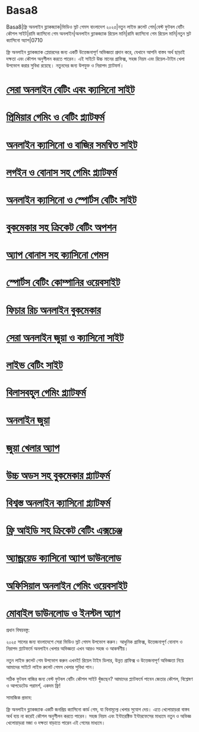 # Basa8

Basa8|ফ্রি অনলাইন ব্ল্যাকজ্যাক|ভিডিও স্লট গেমস বাংলাদেশ ২০২৫|নতুন লাইভ রুলেট গেম|বেস্ট ফুটবল বেটিং কৌশল সাইট|রামি ক্যাসিনো গেম অনলাইন|অনলাইন ব্ল্যাকজ্যাক রিয়েল মানি|রামি ক্যাসিনো গেম রিয়েল মানি|নতুন স্লট ক্যাসিনো অ্যাপ|0710

ফ্রি অনলাইন ব্ল্যাকজ্যাক প্লেয়ারদের জন্য একটি উত্তেজনাপূর্ণ অভিজ্ঞতা প্রদান করে, যেখানে আপনি বাস্তব অর্থ ছাড়াই দক্ষতা এবং কৌশল অনুশীলন করতে পারেন। এই সাইটে উচ্চ মানের গ্রাফিক্স, সহজ নিয়ম এবং রিয়েল-টাইম খেলা উপভোগ করার সুবিধা রয়েছে। নতুনদের জন্য উপযুক্ত ও নিরাপদ প্ল্যাটফর্ম।

#  <a href="https://basa8vip.net/">সেরা অনলাইন বেটিং এবং ক্যাসিনো সাইট</a>

#  <a href="https://basa8us.net/">প্রিমিয়ার গেমিং ও বেটিং প্ল্যাটফর্ম</a>

#  <a href="https://basa8vip.com/">অনলাইন ক্যাসিনো ও বাজির সমন্বিত সাইট</a>

#  <a href="https://basa8us.com/">লগইন ও বোনাস সহ গেমিং প্ল্যাটফর্ম</a>

#  <a href="https://basa8pro.com/">অনলাইন ক্যাসিনো ও স্পোর্টস বেটিং সাইট</a>

#  <a href="https://basa8pro.net/">বুকমেকার সহ ক্রিকেট বেটিং অপশন</a>

#  <a href="https://basa8live.com/">অ্যাপ বোনাস সহ ক্যাসিনো গেমস</a>

#  <a href="https://basa8live.net/">স্পোর্টস বেটিং কোম্পানির ওয়েবসাইট</a>

#  <a href="https://basa8uk.com/">ফিচার রিচ অনলাইন বুকমেকার</a>

#  <a href="https://basa8uk.net/">সেরা অনলাইন জুয়া ও ক্যাসিনো সাইট</a>

#  <a href="https://basa8wap.net/">লাইভ বেটিং সাইট</a>

#  <a href="https://basa8wap.com/">বিলাসবহুল গেমিং প্ল্যাটফর্ম</a>

#  <a href="https://basa8now.com/">অনলাইন জুয়া</a>

#  <a href="https://basa8now.net/">জুয়া খেলার অ্যাপ</a>

#  <a href="https://basa8hub.com/">উচ্চ অডস সহ বুকমেকার প্ল্যাটফর্ম</a>

#  <a href="https://basa8hub.net/">বিশ্বস্ত অনলাইন ক্যাসিনো প্ল্যাটফর্ম</a>

#  <a href="https://basa8sx.com/">ফ্রি আইডি সহ ক্রিকেট বেটিং এক্সচেঞ্জ</a>

#  <a href="https://basa8sx.net/">অ্যান্ড্রয়েড ক্যাসিনো অ্যাপ ডাউনলোড</a>

#  <a href="https://basa8wap.net/">অফিসিয়াল অনলাইন গেমিং ওয়েবসাইট</a>

#  <a href="https://basa8wap.com/">মোবাইল ডাউনলোড ও ইনস্টল অ্যাপ</a>

প্রধান বিষয়বস্তু:

২০২৫ সালের জন্য বাংলাদেশে সেরা ভিডিও স্লট গেমস উপভোগ করুন। আধুনিক গ্রাফিক্স, উত্তেজনাপূর্ণ বোনাস ও নিরাপদ প্ল্যাটফর্মে অনলাইন খেলার অভিজ্ঞতা এখন আরও সহজ ও আকর্ষণীয়।

নতুন লাইভ রুলেট গেম উপভোগ করুন এখনই! রিয়েল টাইম ডিলার, উন্নত গ্রাফিক্স ও উত্তেজনাপূর্ণ অভিজ্ঞতা নিয়ে আমাদের সাইটে লাইভ রুলেট গেমস খেলার সুবিধা পান।

সঠিক ফুটবল বাজির জন্য বেস্ট ফুটবল বেটিং কৌশল সাইট খুঁজছেন? আমাদের প্ল্যাটফর্মে পাবেন জেতার কৌশল, বিশ্লেষণ ও আপডেটেড পরামর্শ, একদম ফ্রি!

সামাজিক প্রভাব:

ফ্রি অনলাইন ব্ল্যাকজ্যাক একটি জনপ্রিয় ক্যাসিনো কার্ড গেম, যা বিনামূল্যে খেলার সুযোগ দেয়। এতে খেলোয়াড়রা বাস্তব অর্থ ব্যয় না করেই কৌশল অনুশীলন করতে পারেন। সহজ নিয়ম এবং ইন্টারেক্টিভ ইন্টারফেসের মাধ্যমে নতুন ও অভিজ্ঞ খেলোয়াড়রা মজা ও দক্ষতা বাড়াতে পারেন এই গেমের মাধ্যমে।
